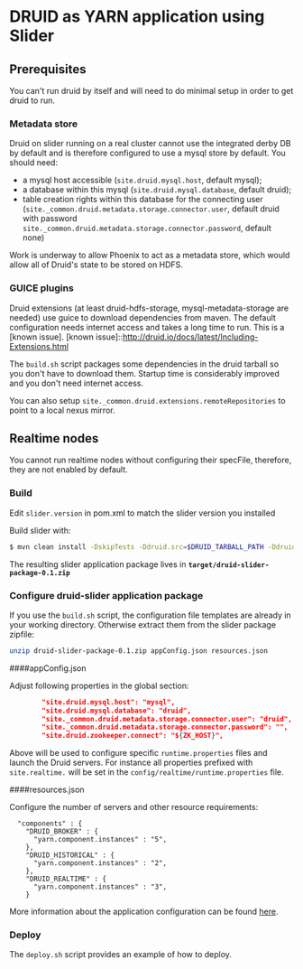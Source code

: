 DRUID as YARN application using Slider
======================================

## Prerequisites

You can't run druid by itself and will need to do minimal setup in
order to get druid to run.

### Metadata store

Druid on slider running on a real cluster cannot use the integrated
derby DB by default and is therefore configured to use a mysql store
by default. You should need:

* a mysql host accessible (`site.druid.mysql.host`, default mysql);
* a database within this mysql (`site.druid.mysql.database`, default druid);
* table creation rights within this database for the connecting user (`site._common.druid.metadata.storage.connector.user`, default druid with password `site._common.druid.metadata.storage.connector.password`, default none)

Work is underway to allow Phoenix to act as a metadata store, which would allow all of Druid's state to be stored on HDFS.

### GUICE plugins
Druid extensions (at least druid-hdfs-storage, mysql-metadata-storage
are needed) use guice to download dependencies from maven. The default
configuration needs internet access and takes a long time to run. This is a [known issue].
[known issue]::http://druid.io/docs/latest/Including-Extensions.html

The `build.sh` script packages some dependencies in the druid tarball so
you don't have to download them. Startup time is considerably improved
and you don't need internet access.

You can also setup `site._common.druid.extensions.remoteRepositories` to
point to a local nexus mirror.

## Realtime nodes

You cannot run realtime nodes without configuring their specFile,
therefore, they are not enabled by default.

### Build

Edit `slider.version` in pom.xml to match the slider version you installed

Build slider with:
```sh
$ mvn clean install -DskipTests -Ddruid.src=$DRUID_TARBALL_PATH -Ddruid.version=$DRUID_VERSION
```
The resulting slider application package lives in __`target/druid-slider-package-0.1.zip`__

### Configure druid-slider application package

If you use the `build.sh` script, the configuration file templates are
already in your working directory. Otherwise extract them from the
slider package zipfile:
```sh
unzip druid-slider-package-0.1.zip appConfig.json resources.json
```

####appConfig.json

Adjust following properties in the global section:
```json
        "site.druid.mysql.host": "mysql",
        "site.druid.mysql.database": "druid",
        "site._common.druid.metadata.storage.connector.user": "druid",
        "site._common.druid.metadata.storage.connector.password": "",
        "site.druid.zookeeper.connect": "${ZK_HOST}",
```

Above will be used to configure specific `runtime.properties` files
and launch the Druid servers. For instance all properties prefixed
with `site.realtime.` will be set in the
`config/realtime/runtime.properties` file.

####resources.json

Configure the number of servers and other resource requirements:
```
  "components" : {
    "DRUID_BROKER" : {
      "yarn.component.instances" : "5",
    },
    "DRUID_HISTORICAL" : {
      "yarn.component.instances" : "2",
    },
    "DRUID_REALTIME" : {
      "yarn.component.instances" : "3",
    }
```
More information about the application configuration can be found [here](http://slider.incubator.apache.org/docs/configuration/core.html).

### Deploy

The `deploy.sh` script provides an example of how to deploy.

